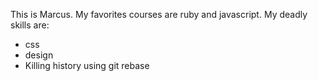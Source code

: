This is Marcus.
My favorites courses are ruby and javascript.
My deadly skills are: 

* css
* design
* Killing history using git rebase
